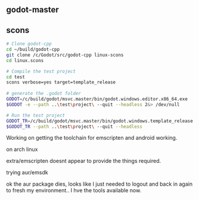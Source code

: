 ## godot-master

## scons

```bash
# Clone godot-cpp
cd ~/build/godot-cpp
git clone /c/Godot/src/godot-cpp linux-scons
cd linux.scons

# Compile the test project
cd test
scons verbose=yes target=template_release
 
# generate the .godot folder
GODOT=/c/build/godot/msvc.master/bin/godot.windows.editor.x86_64.exe
$GODOT -e --path ..\test\project\ --quit --headless 2&> /dev/null 

# Run the test project
GODOT_TR=/c/build/godot/msvc.master/bin/godot.windows.template_release.x86_64.exe
$GODOT_TR --path ..\test\project\ --quit --headless
```

Working on getting the toolchain for emscripten and android working.

on arch linux

extra/emscripten doesnt appear to provide the things required.

trying aur/emsdk

ok the aur package dies, looks like I just needed to logout and back in again to
fresh my environment.. I hve the tools available now.

